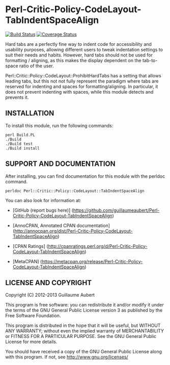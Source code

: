 Perl-Critic-Policy-CodeLayout-TabIndentSpaceAlign
=================================================

[![Build Status](https://travis-ci.org/guillaumeaubert/Perl-Critic-Policy-CodeLayout-TabIndentSpaceAlign.png?branch=master)](https://travis-ci.org/guillaumeaubert/Perl-Critic-Policy-CodeLayout-TabIndentSpaceAlign)
[![Coverage Status](https://coveralls.io/repos/guillaumeaubert/Perl-Critic-Policy-CodeLayout-TabIndentSpaceAlign/badge.png?branch=master)](https://coveralls.io/r/guillaumeaubert/Perl-Critic-Policy-CodeLayout-TabIndentSpaceAlign?branch=master)

Hard tabs are a perfectly fine way to indent code for accessibility and
usability purposes, allowing different users to tweak indentation settings to
suit their needs and habits. However, hard tabs should not be used for
formatting / aligning, as this makes the display dependent on the tab-to-space
ratio of the user.

Perl::Critic::Policy::CodeLayout::ProhibitHardTabs has a setting that allows
leading tabs, but this not not fully represent the paradigm where tabs are
reserved for indenting and spaces for formatting/aligning. In particular, it
does not prevent indenting with spaces, while this module detects and prevents
it.


INSTALLATION
------------

To install this module, run the following commands:

	perl Build.PL
	./Build
	./Build test
	./Build install

	
SUPPORT AND DOCUMENTATION
-------------------------

After installing, you can find documentation for this module with the
perldoc command.

	perldoc Perl::Critic::Policy::CodeLayout::TabIndentSpaceAlign


You can also look for information at:

 * [GitHub (report bugs here)]
   (https://github.com/guillaumeaubert/Perl-Critic-Policy-CodeLayout-TabIndentSpaceAlign)

 * [AnnoCPAN, Annotated CPAN documentation]
   (http://annocpan.org/dist/Perl-Critic-Policy-CodeLayout-TabIndentSpaceAlign)

 * [CPAN Ratings]
   (http://cpanratings.perl.org/d/Perl-Critic-Policy-CodeLayout-TabIndentSpaceAlign)

 * [MetaCPAN]
   (https://metacpan.org/release/Perl-Critic-Policy-CodeLayout-TabIndentSpaceAlign)


LICENSE AND COPYRIGHT
---------------------

Copyright (C) 2012-2013 Guillaume Aubert

This program is free software: you can redistribute it and/or modify it under
the terms of the GNU General Public License version 3 as published by the Free
Software Foundation.

This program is distributed in the hope that it will be useful, but WITHOUT ANY
WARRANTY; without even the implied warranty of MERCHANTABILITY or FITNESS FOR A
PARTICULAR PURPOSE. See the GNU General Public License for more details.

You should have received a copy of the GNU General Public License along with
this program. If not, see http://www.gnu.org/licenses/


